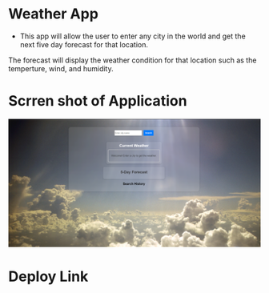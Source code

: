 # Weather App

* This app will allow the user to enter any city in the world and get the next five day forecast for that location.

The forecast will display the weather condition for that location such as the temperture, wind, and humidity.

# Scrren shot of Application
![Alt text](<Assets/image/Screenshot 2023-10-15 205602.png>)

# Deploy Link


